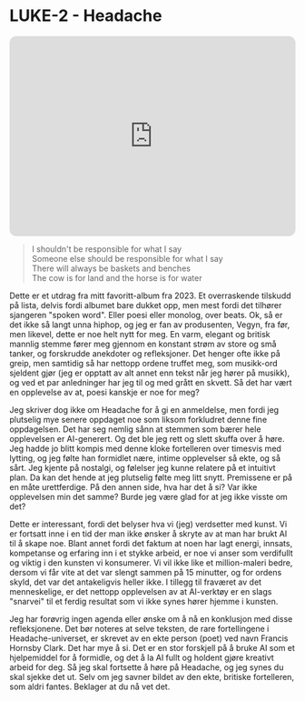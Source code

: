 # LUKE-2 - Headache

<iframe style="border-radius:12px" src="https://open.spotify.com/embed/track/3omdHDf6LTJVnHDUKS9kN7?utm_source=generator&theme=0" width="100%" height="352" frameBorder="0" allowfullscreen="" allow="autoplay; clipboard-write; encrypted-media; fullscreen; picture-in-picture" loading="lazy"></iframe>

> I shouldn't be responsible for what I say<br>
> Someone else should be responsible for what I say<br>
> There will always be baskets and benches<br>
> The cow is for land and the horse is for water<br>

Dette er et utdrag fra mitt favoritt-album fra 2023. Et overraskende tilskudd på lista, delvis fordi albumet bare dukket opp, men mest fordi det tilhører sjangeren "spoken word". Eller poesi eller monolog, over beats. Ok, så er det ikke så langt unna hiphop, og jeg er fan av produsenten, Vegyn, fra før, men likevel, dette er noe helt nytt for meg. En varm, elegant og britisk mannlig stemme fører meg gjennom en konstant strøm av store og små tanker, og forskrudde anekdoter og refleksjoner. Det henger ofte ikke på greip, men samtidig så har nettopp ordene truffet meg, som musikk-ord sjeldent gjør (jeg er opptatt av alt annet enn tekst når jeg hører på musikk), og ved et par anledninger har jeg til og med grått en skvett. Så det har vært en opplevelse av at, poesi kanskje er noe for meg?

Jeg skriver dog ikke om Headache for å gi en anmeldelse, men fordi jeg plutselig mye senere oppdaget noe som liksom forkludret denne fine oppdagelsen. Det har seg nemlig sånn at stemmen som bærer hele opplevelsen er AI-generert. Og det ble jeg rett og slett skuffa over å høre. Jeg hadde jo blitt kompis med denne kloke fortelleren over timesvis med lytting, og jeg følte han formidlet nære, intime opplevelser så ekte, og så sårt. Jeg kjente på nostalgi, og følelser jeg kunne relatere på et intuitivt plan. Da kan det hende at jeg plutselig følte meg litt snytt. Premissene er på en måte urettferdige. På den annen side, hva har det å si? Var ikke opplevelsen min det samme? Burde jeg være glad for at jeg ikke visste om det?

Dette er interessant, fordi det belyser hva vi (jeg) verdsetter med kunst. Vi er fortsatt inne i en tid der man ikke ønsker å skryte av at man har brukt AI til å skape noe. Blant annet fordi det faktum at noen har lagt energi, innsats, kompetanse og erfaring inn i et stykke arbeid, er noe vi anser som verdifullt og viktig i den kunsten vi konsumerer. Vi vil ikke like et million-maleri bedre, dersom vi får vite at det var slengt sammen på 15 minutter, og for ordens skyld, det var det antakeligvis heller ikke. I tillegg til fraværet av det menneskelige,  er det nettopp opplevelsen av at AI-verktøy er en slags "snarvei" til et ferdig resultat som vi ikke synes hører hjemme i kunsten.

Jeg har forøvrig ingen agenda eller ønske om å nå en konklusjon med disse refleksjonene. Det bør noteres at selve teksten, de rare fortellingene i Headache-universet, er skrevet av en ekte person (poet) ved navn Francis Hornsby Clark. Det har mye å si. Det er en stor forskjell på å bruke AI som et hjelpemiddel for å formidle, og det å la AI fullt og holdent gjøre kreativt arbeid for deg. Så jeg skal fortsette å høre på Headache, og jeg synes du skal sjekke det ut. Selv om jeg savner bildet av den ekte, britiske fortelleren, som aldri fantes. Beklager at du nå vet det.
